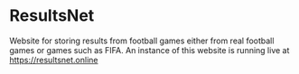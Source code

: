 # ResultsNet
Website for storing results from football games either from real football games or games such as FIFA.
An instance of this website is running live at https://resultsnet.online
